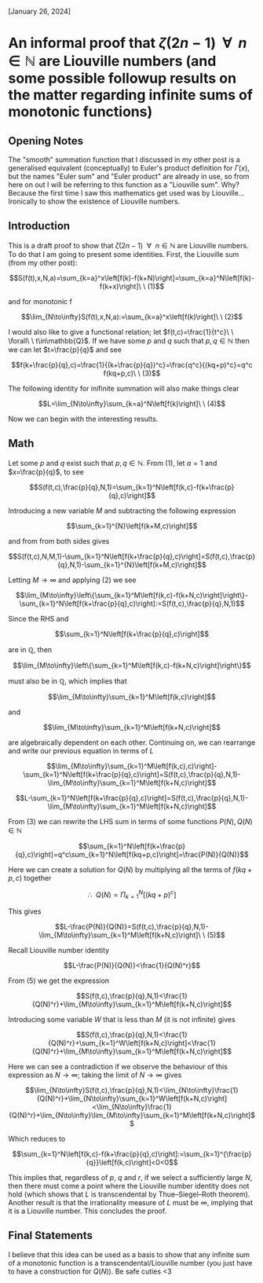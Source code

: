 [January 26, 2024]

# An informal proof that $\zeta(2n-1)\ \ \forall\ \ n\in\mathbb{N}$ are Liouville numbers (and some possible followup results on the matter regarding infinite sums of monotonic functions)

## Opening Notes
The "smooth" summation function that I discussed in my other post is a generalised equivalent (conceptually) to Euler's product definition for $\Gamma(x)$, but the names "Euler sum" and "Euler product" are already in use, so from here on out I will be referring to this function as a "Liouville sum". Why? Because the first time I saw this mathematics get used was by Liouville... Ironically to show the existence of Liouville numbers.

## Introduction
This is a draft proof to show that $\zeta(2n-1)\ \ \forall\ \ n\in\mathbb{N}$ are Liouville numbers. To do that I am going to present some identities. First, the Liouville sum (from my other post):
```math
S(f(t),x,N,a)=\sum_{k=a}^x\left[f(k)-f(k+N)\right]=\sum_{k=a}^N\left[f(k)-f(k+x)\right]\ \ (1)
```
and for monotonic f
```math
\lim_{N\to\infty}S(f(t),x,N,a):=\sum_{k=a}^x\left[f(k)\right]\ \ (2)
```
I would also like to give a functional relation; let $f(t,c)=\frac{1}{t^c}\ \ \forall\ \ t\in\mathbb{Q}$. If we have some $p$ and $q$ such that $p,q\in\mathbb{N}$ then we can let $t=\frac{p}{q}$ and see
```math
f(k+\frac{p}{q},c)=\frac{1}{(k+\frac{p}{q})^c}=\frac{q^c}{(kq+p)^c}=q^c f(kq+p,c)\ \ (3)
```
The following identity for inifinite summation will also make things clear
```math
L=\lim_{N\to\infty}\sum_{k=a}^N\left[f(k)\right]\ \ (4)
```

Now we can begin with the interesting results. 


## Math
Let some $p$ and $q$ exist such that $p,q\in\mathbb{N}$. From $(1)$, let $a=1$ and $x=\frac{p}{q}$, to see
```math
S(f(t,c),\frac{p}{q},N,1)=\sum_{k=1}^N\left[f(k,c)-f(k+\frac{p}{q},c)\right]
```

Introducing a new variable $M$ and subtracting the following expression
```math
\sum_{k=1}^{N}\left[f(k+M,c)\right]
```
and from from both sides gives
```math
S(f(t,c),N,M,1)-\sum_{k=1}^N\left[f(k+\frac{p}{q},c)\right]=S(f(t,c),\frac{p}{q},N,1)-\sum_{k=1}^{N}\left[f(k+M,c)\right]
```
Letting $M\to\infty$ and applying $(2)$ we see
```math
\lim_{M\to\infty}\left\{\sum_{k=1}^M\left[f(k,c)-f(k+N,c)\right]\right\}-\sum_{k=1}^N\left[f(k+\frac{p}{q},c)\right]:=S(f(t,c),\frac{p}{q},N,1)
```
Since the RHS and 
```math
\sum_{k=1}^N\left[f(k+\frac{p}{q},c)\right]
```
are in $\mathbb{Q}$, then 
```math
\lim_{M\to\infty}\left\{\sum_{k=1}^M\left[f(k,c)-f(k+N,c)\right]\right\}
```
must also be in $\mathbb{Q}$, which implies that
```math
\lim_{M\to\infty}\sum_{k=1}^M\left[f(k,c)\right]
```
and
```math
\lim_{M\to\infty}\sum_{k=1}^M\left[f(k+N,c)\right]
```
are algebraically dependent on each other. Continuing on, we can rearrange and write our previous equation in terms of $L$
```math
\lim_{M\to\infty}\sum_{k=1}^M\left[f(k,c),c)\right]-\sum_{k=1}^N\left[f(k+\frac{p}{q},c)\right]=S(f(t,c),\frac{p}{q},N,1)-\lim_{M\to\infty}\sum_{k=1}^M\left[f(k+N,c)\right]
```
```math
L-\sum_{k=1}^N\left[f(k+\frac{p}{q},c)\right]=S(f(t,c),\frac{p}{q},N,1)-\lim_{M\to\infty}\sum_{k=1}^M\left[f(k+N,c)\right]
```
From $(3)$ we can rewrite the LHS sum in terms of some functions $`P(N),Q(N)\in\mathbb{N}`$
```math
\sum_{k=1}^N\left[f(k+\frac{p}{q},c)\right]=q^c\sum_{k=1}^N\left[f(kq+p,c)\right]=\frac{P(N)}{Q(N)}
```
Here we can create a solution for $Q(N)$ by multiplying all the terms of $f(kq+p,c)$ together
```math
\therefore\ \ Q(N)=\Pi_{k=1}^N\left[(kq+p)^c\right]
```
This gives
```math
L-\frac{P(N)}{Q(N)}=S(f(t,c),\frac{p}{q},N,1)-\lim_{M\to\infty}\sum_{k=1}^M\left[f(k+N,c)\right]\ \ (5)
```
Recall Liouville number identity
```math
L-\frac{P(N)}{Q(N)}<\frac{1}{Q(N)^r}
```
From $(5)$ we get the expression
```math
S(f(t,c),\frac{p}{q},N,1)<\frac{1}{Q(N)^r}+\lim_{M\to\infty}\sum_{k=1}^M\left[f(k+N,c)\right]
```
Introducing some variable $W$ that is less than $M$ (it is not infinite) gives
```math
S(f(t,c),\frac{p}{q},N,1)<\frac{1}{Q(N)^r}+\sum_{k=1}^W\left[f(k+N,c)\right]<\frac{1}{Q(N)^r}+\lim_{M\to\infty}\sum_{k=1}^M\left[f(k+N,c)\right]
```
Here we can see a contradiction if we observe the behaviour of this expression as $N\to\infty$; taking the limit of $N\to\infty$ gives
```math
\lim_{N\to\infty}S(f(t,c),\frac{p}{q},N,1)<\lim_{N\to\infty}\frac{1}{Q(N)^r}+\lim_{N\to\infty}\sum_{k=1}^W\left[f(k+N,c)\right]<\lim_{N\to\infty}\frac{1}{Q(N)^r}+\lim_{N\to\infty}\lim_{M\to\infty}\sum_{k=1}^M\left[f(k+N,c)\right]
```
Which reduces to
```math
\sum_{k=1}^N\left[f(k,c)-f(k+\frac{p}{q},c)\right]:=\sum_{k=1}^{\frac{p}{q}}\left[f(k,c)\right]<0<0
```
This implies that, regardless of $p$, $q$ and $r$, if we select a sufficiently large $N$, then there must come a point where the Liouville number identity does not hold (which shows that $L$ is transcendental by Thue–Siegel–Roth theorem). Another result is that the irrationality measure of $L$ must be $\infty$, implying that it is a Liouville number. This concludes the proof.

## Final Statements
I believe that this idea can be used as a basis to show that any infinite sum of a monotonic function is a transcendental/Liouville number (you just have to have a construction for $`Q(N)`$). Be safe cuties <3
